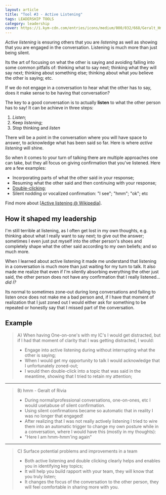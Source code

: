 ```yaml
---
layout: article
title: "Tool #3 - Active Listening"
tags: LEADERSHIP TOOLS
category: leadership
cover: https://i.kym-cdn.com/entries/icons/medium/000/032/668/Geralt_Hmm_Banner.jpg
---
```


*Active listening* is ensuring others that you are *listening* as well as showing that you are engaged in the conversation. Listening is much more than just being silent.

<!--more-->

Its the art of focusing on what the other is saying and avoiding falling into some common pitfalls of: thinking what to say next; thinking what they will say next; thinking about something else; thinking about what *you* believe the other is saying; etc.

If we do not engage in a conversation to hear what the other has to say, does it make sense to be having that conversation?

The key to a good conversation is to actually **listen** to what the other person has to say!
It can be achieve in three steps:

1. *Listen*;
1. Keep *listening*;
1. Stop thinking and *listen*

There will be a point in the conversation where you will have space to answer, to acknowledge what has been said so far.
Here is where *active listening* will shine.

So when it comes to your turn of talking there are multiple approaches one can take, but they all focus on giving confirmation that you've listened.
Here are a few examples:

- Incorporating parts of what the other said in your response;
- Resuming what the other said and then continuing with your response;
- [Double-clicking](/leadership/double_clicking);
- Silent nodding or vocalized confirmation: "I see"; "hmm"; "ok"; etc

Find more about \[[Active listening @ Wikipedia](https://en.wikipedia.org/wiki/Active_listening)\].

## How it shaped my leadership

I'm still terrible at listening, as I often get lost in my own thoughts, e.g. thinking about what I really want to say next; to give out the answer; sometimes I even just put myself into the other person's shoes and completely shape what the other said according to my own beliefs; and so much more.

When I learned about active listening it made me understand that listening in a conversation is much more than just waiting for my turn to talk.
It also made me realize that even if I'm silently absorbing everything the other just said, the other person does not have any confirmation that I really listened... *did I?*

Its normal to sometimes zone-out during long conversations and failing to listen once does not make me a bad person and, if I have that moment of realization that I just zoned out I would either ask for something to be repeated or honestly say that I missed part of the conversation.

## Example

> A)
> When having One-on-one's with my IC's I would get distracted, but if I had that moment of clarity that I was getting distracted, I would:
> - Engage into active listening during without interrupting what the other is saying;
> - When I would get my opportunity to talk I would acknowledge that I unfortunately zoned-out;
> - I would then double-click into a topic that was said in the meantime, showing that I tried to retain my attention;

***
> B)
> hmm - Geralt of Rivia
> - During normal\professional conversations, one-on-ones, etc I would use\abuse of silent confirmation.
> - Using silent confirmations became so automatic that in reality I was no longer that engaged!
> - After realizing that I was not really actively listening I tried to wire them into an automatic trigger to change my own posture while in a conversation, where I would have this (mostly in my thoughts):
> - "Here I am hmm-hmm'ing again"

***

> C)
> Surface potential problems and improvements in a team
> - Both active listening and double clicking clearly helps and enables you in identifying key topics;
> - It will help you build rapport with your team, they will know that you truly listen;
> - It changes the focus of the conversation to the other person, they will feel comfortable in sharing more with you.